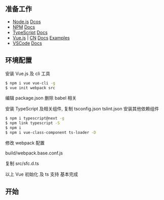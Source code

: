 ## 准备工作

+ [Node.js](https://nodejs.org) [Dcos](https://nodejs.org/en/docs/)
+ [NPM](https://www.npmjs.com) [Docs](https://docs.npmjs.com/)
+ [TypeScript](http://www.typescriptlang.org) [Docs](http://www.typescriptlang.org/docs/tutorial.html)
+ [Vue.js](https://vuejs.org/) | [CN](https://cn.vuejs.org/) [Docs](https://vuejs.org/v2/guide/) [Examples](https://vuejs.org/v2/examples/)
+ [VSCode](https://code.visualstudio.com) [Docs](https://code.visualstudio.com/docs)

## 环境配置


安装 Vue.js 及 cli 工具

```bash
$ npm i vue vue-cli -g
$ vue init webpack src
```

编辑 package.json
删除 babel 相关


安装 TypeScript 及相关组件, 复制 tsconfig.json tslint.json
安装其他依赖组件
```bash
$ npm i typescript@next -g
$ npm link typescript -S
$ npm i
$ npm i vue-class-component ts-loader -D
```



修改 webpack 配置

build/webpack.base.conf.js

复制 src/sfc.d.ts

以上 Vue 初始化 及 ts 支持 基本完成

## 开始